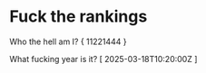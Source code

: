 # Fuck the rankings

Who the hell am I?
{ 11221444 }

What fucking year is it?
[ 2025-03-18T10:20:00Z ]
